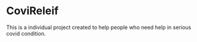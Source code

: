# CoviReleif
This is a individual project created to help people who need help in serious covid condition.

